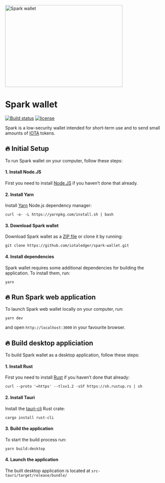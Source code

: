 <img src="https://raw.githubusercontent.com/iotaledger/spark-wallet/master/assets/spark-wallet.jpg" alt="Spark wallet" width="380" height="264"/>

# Spark wallet

<p>
  <a href="https://github.com/iotaledger/spark-wallet/actions?query=workflow%3ATests"><img src="https://github.com/iotaledger/spark-wallet/workflows/Tests/badge.svg" alt="Build status"></a>
  <a href="https://github.com/iotaledger/spark-wallet/blob/master/LICENSE">
    <img src="https://img.shields.io/github/license/iotaledger/spark-wallet.svg" alt="license">
  </a>
</p>

Spark is a low-security wallet intended for short-term use and to send small amounts of [IOTA](https://www.iota.org) tokens.

## 🔥 Initial Setup

To run Spark wallet on your computer, follow these steps:

#### 1. Install Node.JS

First you need to install [Node.JS](https://nodejs.org) if you haven’t done that already.

#### 2. Install Yarn

Install [Yarn](https://yarnpkg.com/) Node.js dependency manager:

```
curl -o- -L https://yarnpkg.com/install.sh | bash
```

#### 3. Download Spark wallet

Download Spark wallet as a [ZIP file](https://github.com/iotaledger/spark-wallet/archive/master.zip) or clone it by running:

```
git clone https://github.com/iotaledger/spark-wallet.git
```

#### 4. Install dependencies

Spark wallet requires some additional dependencies for building the application. To install them, run:

```
yarn
```

## 🔥 Run Spark web application

To launch Spark web wallet locally on your computer, run:

```
yarn dev
```

and open `http://localhost:3000` in your favourite browser.

## 🔥 Build desktop appliciation

To build Spark wallet as a desktop application, follow these steps:

#### 1. Install Rust

First you need to install [Rust](https://www.rust-lang.org/) if you haven’t done that already:

```
curl --proto '=https' --tlsv1.2 -sSf https://sh.rustup.rs | sh
```

#### 2. Install Tauri

Install the [tauri-cli](https://crates.io/crates/tauri-cli) Rust crate:

```
cargo install rust-cli
```

#### 3. Build the application

To start the build process run:

```
yarn build:desktop
```

#### 4. Launch the application

The built desktop application is located at `src-tauri/target/release/bundle/`

